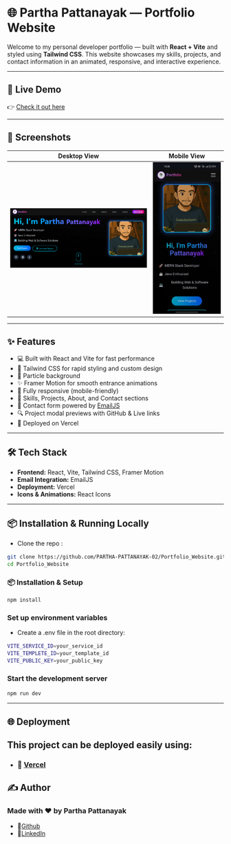 # 🌐 Partha Pattanayak — Portfolio Website

Welcome to my personal developer portfolio — built with **React + Vite** and styled using **Tailwind CSS**. This website showcases my skills, projects, and contact information in an animated, responsive, and interactive experience.

---

## 🔗 Live Demo

👉 [Check it out here](https://portfolio-website-neon.vercel.app/)

---

## 📸 Screenshots

| Desktop View                              | Mobile View                              |
| ----------------------------------------- | ---------------------------------------- |
| ![Desktop](./src/screenshots/desktop.png) | ![Mobile](./src/screenshots/mobile.jpeg) |

---

## ✨ Features

- 💻 Built with React and Vite for fast performance
- 🎨 Tailwind CSS for rapid styling and custom design
- 🌌 Particle background
- ✨ Framer Motion for smooth entrance animations
- 📱 Fully responsive (mobile-friendly)
- 🧠 Skills, Projects, About, and Contact sections
- 📩 Contact form powered by [EmailJS](https://www.emailjs.com/)
- 🔍 Project modal previews with GitHub & Live links
- 🚀 Deployed on Vercel

---

## 🛠️ Tech Stack

- **Frontend:** React, Vite, Tailwind CSS, Framer Motion
- **Email Integration:** EmailJS
- **Deployment:** Vercel
- **Icons & Animations:** React Icons

---

## 📦 Installation & Running Locally

- Clone the repo :

```bash
git clone https://github.com/PARTHA-PATTANAYAK-02/Portfolio_Website.git
cd Portfolio_Website
```

### 📦 Installation & Setup

```bash
npm install
```

### Set up environment variables

- Create a .env file in the root directory:

```bash
VITE_SERVICE_ID=your_service_id
VITE_TEMPLETE_ID=your_template_id
VITE_PUBLIC_KEY=your_public_key
```

### Start the development server

```bash
npm run dev
```

---

## 🌐 Deployment

## This project can be deployed easily using:

- ### 🔗 [Vercel](https://portfolio-website-neon.vercel.app/)

## ✍️ Author

### Made with ❤️ by Partha Pattanayak

- 🔗[Github](https://github.com/PARTHA-PATTANAYAK-02)
- 🔗[LinkedIn](https://www.linkedin.com/in/iampartha02/)
